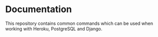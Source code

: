 # Documentation

This repository contains common commands which can be used when working with Heroku, PostgreSQL and Django.
